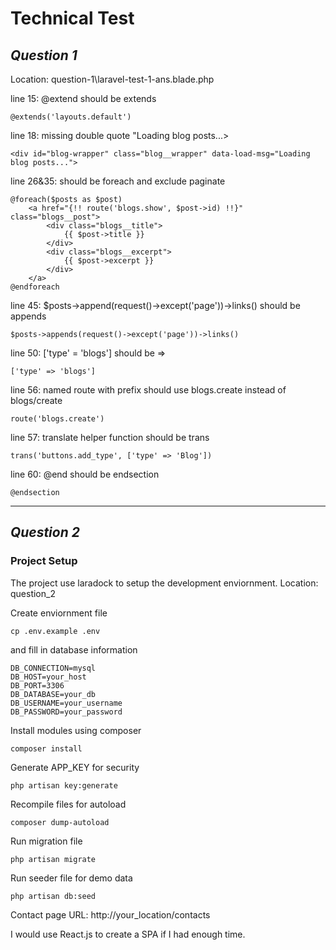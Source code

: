 # Technical Test

## _Question 1_

Location: question-1\laravel-test-1-ans.blade.php

line 15: @extend should be extends
````
@extends('layouts.default')
````
line 18: missing double quote "Loading blog posts...>
````
<div id="blog-wrapper" class="blog__wrapper" data-load-msg="Loading blog posts...">
````
line 26&35: should be foreach and exclude paginate
````
@foreach($posts as $post)
    <a href="{!! route('blogs.show', $post->id) !!}" class="blogs__post">
        <div class="blogs__title">
            {{ $post->title }}
        </div>
        <div class="blogs__excerpt">
            {{ $post->excerpt }}
        </div>
    </a>
@endforeach
````
line 45: $posts->append(request()->except('page'))->links() should be appends
````
$posts->appends(request()->except('page'))->links()
````
line 50: ['type' = 'blogs'] should be =>
````
['type' => 'blogs']
````
line 56: named route with prefix should use blogs.create instead of blogs/create
````
route('blogs.create')
````
line 57: translate helper function should be trans
````
trans('buttons.add_type', ['type' => 'Blog'])
````
line 60: @end should be endsection
````
@endsection
````
---
## _Question 2_
### Project Setup
The project use laradock to setup the development enviornment.
Location: question_2

Create enviornment file 
````
cp .env.example .env
````
and fill in database information
````
DB_CONNECTION=mysql
DB_HOST=your_host
DB_PORT=3306
DB_DATABASE=your_db
DB_USERNAME=your_username
DB_PASSWORD=your_password
````
Install modules using composer
````
composer install
````
Generate APP_KEY for security
````
php artisan key:generate
````
Recompile files for autoload
````
composer dump-autoload
````
Run migration file
````
php artisan migrate
````
Run seeder file for demo data
````
php artisan db:seed
````

Contact page URL: http://your_location/contacts

I would use React.js to create a SPA if I had enough time.

